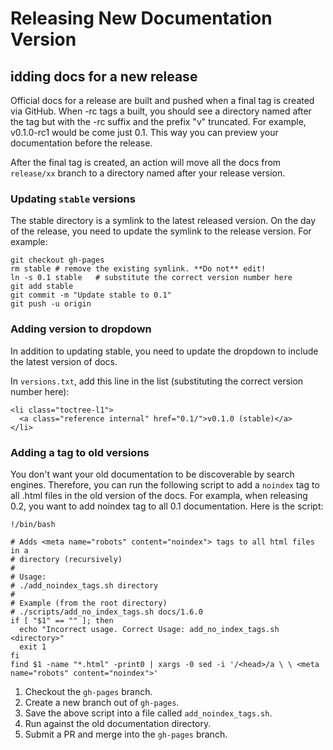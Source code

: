# Releasing New Documentation Version

## idding docs for a new release

Official docs for a release are built and pushed when a final tag
is created via GitHub. When -rc tags a built, you should see a directory
named after the tag but with the -rc suffix and the prefix "v"
truncated. For example, v0.1.0-rc1 would be come just 0.1. This way
you can preview your documentation before the release.

After the final tag is created, an action will move all the docs from
`release/xx` branch to a directory named after your release version.

### Updating `stable` versions

The stable directory is a symlink to the latest released version.
On the day of the release, you need to update the symlink to the
release version. For example:

```
git checkout gh-pages
rm stable # remove the existing symlink. **Do not** edit!
ln -s 0.1 stable   # substitute the correct version number here
git add stable
git commit -m "Update stable to 0.1"
git push -u origin
```

### Adding version to dropdown

In addition to updating stable, you need to update the dropdown to include
the latest version of docs.

In `versions.txt`, add this line in the list
(substituting the correct version number here):

```
<li class="toctree-l1">
  <a class="reference internal" href="0.1/">v0.1.0 (stable)</a>
</li>
```

### Adding a <noindex> tag to old versions

You don't want your old documentation to be discoverable by search
engines. Therefore, you can run the following script to add a 
`noindex` tag to all .html files in the old version of the docs.
For exampla, when releasing 0.2, you want to add noindex tag to all
0.1 documentation. Here is the script:

```
!/bin/bash

# Adds <meta name="robots" content="noindex"> tags to all html files in a
# directory (recursively)
#
# Usage:
# ./add_noindex_tags.sh directory
#
# Example (from the root directory)
# ./scripts/add_no_index_tags.sh docs/1.6.0
if [ "$1" == "" ]; then
  echo "Incorrect usage. Correct Usage: add_no_index_tags.sh <directory>"
  exit 1
fi
find $1 -name "*.html" -print0 | xargs -0 sed -i '/<head>/a \ \ <meta name="robots" content="noindex">'
```

1. Checkout the `gh-pages` branch.
1. Create a new branch out of `gh-pages`.
1. Save the above script into a file called `add_noindex_tags.sh`.
1. Run against the old documentation directory.
1. Submit a PR and merge into the `gh-pages` branch.
